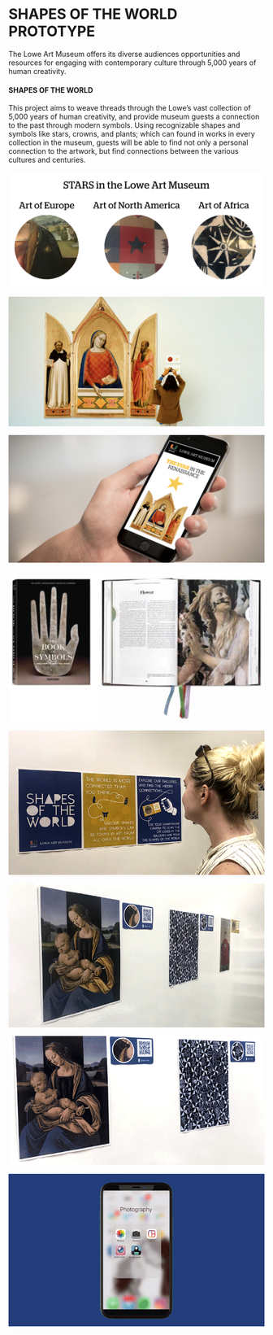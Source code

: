 # SHAPES OF THE WORLD PROTOTYPE

The Lowe Art Museum offers its diverse audiences opportunities and resources for engaging with contemporary culture through 5,000 years of human creativity.

#### SHAPES OF THE WORLD
This project aims to weave threads through the Lowe’s vast collection of 5,000 years of human creativity, and provide museum guests a connection to the past through modern symbols. Using recognizable shapes and symbols like stars, crowns, and plants; which can found in works in every collection in the museum, guests will be able to find not only a personal connection to the artwork, but find connections between the various cultures and centuries.

![s](https://github.com/artdelolo/CIM595-795-Installations/blob/master/HW/Prototype/proto-8.png)

![s](https://github.com/artdelolo/CIM595-795-Installations/blob/master/HW/Prototype/proto-6.png)

![s](https://github.com/artdelolo/CIM595-795-Installations/blob/master/HW/Prototype/proto-7.png)

![s](https://github.com/artdelolo/CIM595-795-Installations/blob/master/HW/Prototype/proto-10.png)

![s](https://github.com/artdelolo/CIM595-795-Installations/blob/master/HW/Prototype/proto-1.jpg)

![s](https://github.com/artdelolo/CIM595-795-Installations/blob/master/HW/Prototype/proto-4.jpg)

![s](https://github.com/artdelolo/CIM595-795-Installations/blob/master/HW/Prototype/proto-3.gif)

![s](https://github.com/artdelolo/CIM595-795-Installations/blob/master/HW/Prototype/proto-2.gif)
